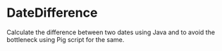 # DateDifference
Calculate the difference between two dates using Java and to avoid the bottleneck using Pig script for the same.
